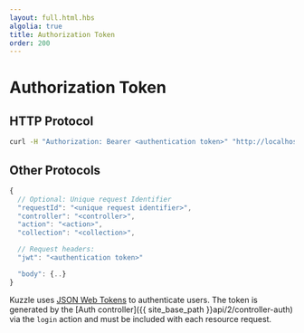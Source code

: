 ```yaml
---
layout: full.html.hbs
algolia: true
title: Authorization Token
order: 200
---
```


# Authorization Token

## HTTP Protocol

```bash
curl -H "Authorization: Bearer <authentication token>" "http://localhost:7512/..."
```

## Other Protocols

```javascript
{
  // Optional: Unique request Identifier
  "requestId": "<unique request identifier>",
  "controller": "<controller>",
  "action": "<action>",
  "collection": "<collection>",

  // Request headers:
  "jwt": "<authentication token>"

  "body": {..}
}
```

Kuzzle uses [JSON Web Tokens](https://tools.ietf.org/html/rfc7519) to authenticate users.
The token is generated by the [Auth controller]({{ site_base_path }}api/2/controller-auth) via the `login` action and must be included with each resource request.
